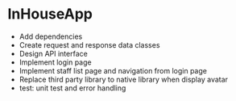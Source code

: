 # InHouseApp

- Add dependencies
- Create request and response data classes
- Design API interface
- Implement login page
- Implement staff list page and navigation from login page
- Replace third party library to native library when display avatar
- test: unit test and error handling